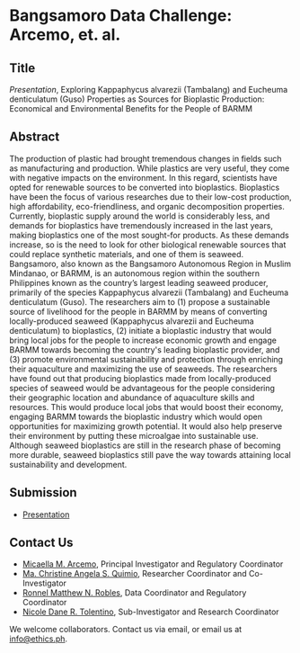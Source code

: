 # Bangsamoro Data Challenge: Arcemo, et. al.

## Title

*Presentation*, Exploring Kappaphycus alvarezii (Tambalang) and Eucheuma denticulatum (Guso) Properties as Sources for Bioplastic Production:  Economical and Environmental Benefits for the People of BARMM

## Abstract

The production of plastic had brought tremendous changes in fields such as manufacturing and production. While plastics are very useful, they come with negative impacts on the environment. In this regard, scientists have opted for renewable sources to be converted into bioplastics. Bioplastics have been the focus of various researches due to their low-cost production, high affordability, eco-friendliness, and organic decomposition properties. Currently, bioplastic supply around the world is considerably less, and demands for bioplastics have tremendously increased in the last years, making bioplastics one of the most sought-for products. As these demands increase, so is the need to look for other biological renewable sources that could replace synthetic materials, and one of them is seaweed. Bangsamoro, also known as the Bangsamoro Autonomous Region in Muslim Mindanao, or BARMM, is an autonomous region within the southern Philippines known as the country’s largest leading seaweed producer, primarily of the species Kappaphycus alvarezii (Tambalang) and Eucheuma denticulatum (Guso). The researchers aim to (1) propose a sustainable source of livelihood for the people in BARMM by means of converting locally-produced seaweed (Kappaphycus alvarezii and Eucheuma denticulatum) to bioplastics, (2) initiate a bioplastic industry that would bring local jobs for the people to increase economic growth and engage BARMM towards becoming the country's leading bioplastic provider, and (3) promote environmental sustainability and protection through enriching their aquaculture and maximizing the use of seaweeds. The researchers have found out that producing bioplastics made from locally-produced species of seaweed would be advantageous for the people considering their geographic location and abundance of aquaculture skills and resources. This would produce local jobs that would boost their economy, engaging BARMM towards the bioplastic industry which would open opportunities for maximizing growth potential. It would also help preserve their environment by putting these microalgae into sustainable use. Although seaweed bioplastics are still in the research phase of becoming more durable, seaweed bioplastics still pave the way towards attaining local sustainability and development.

## Submission

* [Presentation](https://github.com/ethicsph/bangsamoro-data-challenge/blob/master/arcemo-et-al/Exploring%20Kappaphycus%20alvarezii%20(Tambalang)%20and%20Eucheuma%20denticulatum%20(Guso)%20Properties%20as%20Sources%20for%20Bioplastic%20Production%20%20Economical%20and%20Environmental%20Benefits%20for%20the%20Pe.pptx)

## Contact Us

* [Micaella M. Arcemo](mailto:arsenal.ivory@gmail.com), Principal Investigator and Regulatory Coordinator
* [Ma. Christine Angela S. Quimio](mailto:quimiochristine@gmail.com), Researcher Coordinator and Co-Investigator
* [Ronnel Matthew N. Robles](mailto:matthewnrobles@gmail.com), Data Coordinator and Regulatory Coordinator
* [Nicole Dane R. Tolentino](mailto:tolentinonicoledane@gmail.com), Sub-Investigator and Research Coordinator

We welcome collaborators. Contact us via email, or email us at info@ethics.ph.
